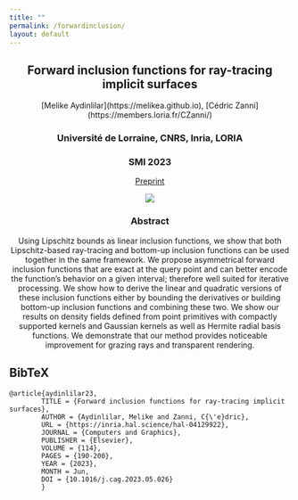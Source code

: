 ```yaml
---
title: ""
permalink: /forwardinclusion/
layout: default
---
```


<style type="text/css" media="screen">
  .container {
    margin: 10px auto;
    text-align: center;
  }
  h1 {
    margin: 10px 0;
    font-size: 4em;
    line-height: 1;
    letter-spacing: -1px;
  }
</style>


<div class="container">
  <h2><strong>Forward inclusion functions for ray-tracing implicit surfaces</strong></h2>
  [Melike Aydinlilar](https://melikea.github.io), [Cédric Zanni](https://members.loria.fr/CZanni/)
  <h3>Université de Lorraine, CNRS, Inria, LORIA</h3> 
  <h3>SMI 2023</h3>

<a href="../Preprint.pdf" download="ForwardInclusionSMI2023">Preprint</a>

  
<img src="../img/web_teaser.png">
  
  <h3><strong>Abstract</strong></h3>
  <p>Using Lipschitz bounds as linear inclusion functions, we show that both Lipschitz-based ray-tracing and bottom-up inclusion functions can be used together in the same framework. We propose asymmetrical forward inclusion functions that are exact at the query point and can better encode the function’s behavior on a given interval; therefore well suited for iterative processing. We show how to derive the linear and quadratic versions of these inclusion functions either by bounding the derivatives or building bottom-up inclusion functions and combining these two. We show our results on density fields defined from point primitives with compactly supported kernels and Gaussian kernels as well as Hermite radial basis functions. We demonstrate that our method provides noticeable improvement for grazing rays and transparent rendering.</p>

  
</div>


<section class="section" style="text-align:left" id="BibTeX">
      <h2  style="text-align:left">BibTeX</h2>
      <pre><code style="text-align:left">@article{aydinlilar23,
        TITLE = {Forward inclusion functions for ray-tracing implicit surfaces},
        AUTHOR = {Aydinlilar, Melike and Zanni, C{\'e}dric},
        URL = {https://inria.hal.science/hal-04129922},
        JOURNAL = {Computers and Graphics},
        PUBLISHER = {Elsevier},
        VOLUME = {114},
        PAGES = {190-200},
        YEAR = {2023},
        MONTH = Jun,
        DOI = {10.1016/j.cag.2023.05.026}
        }</code></pre>
  </section>














